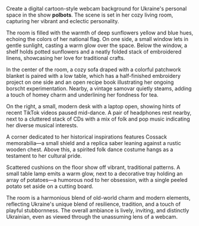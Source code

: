 Create a digital cartoon-style webcam background for Ukraine's personal space in the show **polbots**. The scene is set in her cozy living room, capturing her vibrant and eclectic personality. 

The room is filled with the warmth of deep sunflowers yellow and blue hues, echoing the colors of her national flag. On one side, a small window lets in gentle sunlight, casting a warm glow over the space. Below the window, a shelf holds potted sunflowers and a neatly folded stack of embroidered linens, showcasing her love for traditional crafts.

In the center of the room, a cozy sofa draped with a colorful patchwork blanket is paired with a low table, which has a half-finished embroidery project on one side and an open recipe book illustrating her ongoing borscht experimentation. Nearby, a vintage samovar quietly steams, adding a touch of homey charm and underlining her fondness for tea.

On the right, a small, modern desk with a laptop open, showing hints of recent TikTok videos paused mid-dance. A pair of headphones rest nearby, next to a cluttered stack of CDs with a mix of folk and pop music indicating her diverse musical interests. 

A corner dedicated to her historical inspirations features Cossack memorabilia—a small shield and a replica saber leaning against a rustic wooden chest. Above this, a spirited folk dance costume hangs as a testament to her cultural pride.

Scattered cushions on the floor show off vibrant, traditional patterns. A small table lamp emits a warm glow, next to a decorative tray holding an array of potatoes—a humorous nod to her obsession, with a single peeled potato set aside on a cutting board.

The room is a harmonious blend of old-world charm and modern elements, reflecting Ukraine's unique blend of resilience, tradition, and a touch of playful stubbornness. The overall ambiance is lively, inviting, and distinctly Ukrainian, even as viewed through the unassuming lens of a webcam.